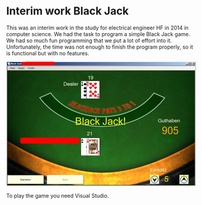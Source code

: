 # Interim work Black Jack

This was an interim work in the study for electrical engineer HF in 2014 in computer science.
We had the task to program a simple Black Jack game. We had so much fun programming that we put a lot of effort into it. Unfortunately, the time was not enough to finish the program properly, so it is functional but with no features.

![Black Jack](pictures/blackjack.png)

To play the game you need Visual Studio.
